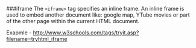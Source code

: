 ###iframe
The `<iframe>` tag specifies an inline frame.
An inline frame is used to embed another document like: google map, YTube movies or part of the other page within the current HTML document.


Exapmle - http://www.w3schools.com/tags/tryit.asp?filename=tryhtml_iframe

